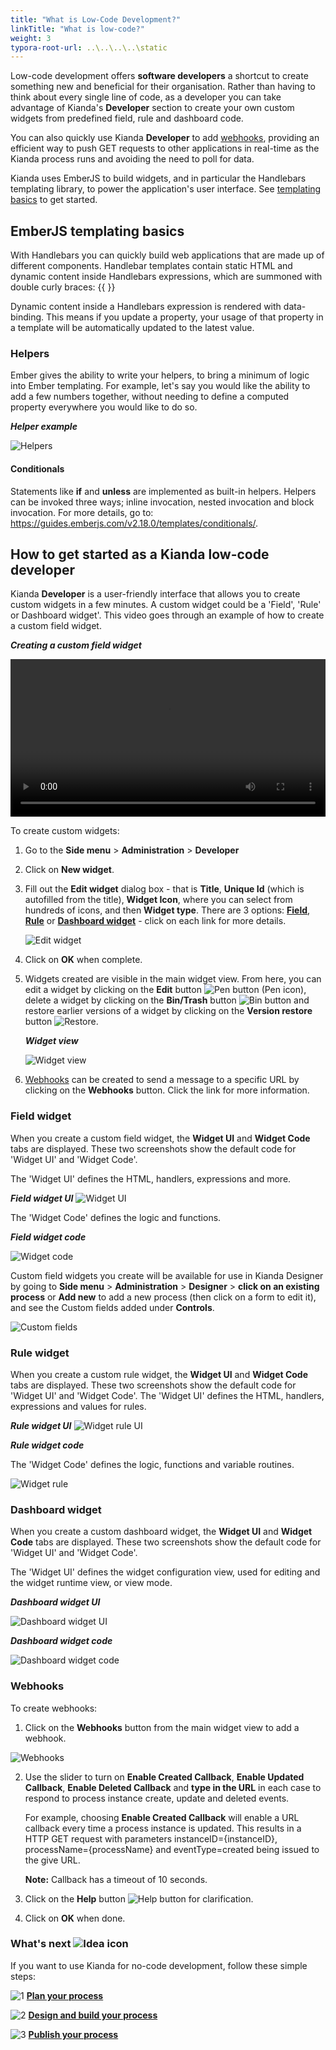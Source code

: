 ```yaml
---
title: "What is Low-Code Development?"
linkTitle: "What is low-code?"
weight: 3
typora-root-url: ..\..\..\..\static
---
```


Low-code development offers **software developers** a shortcut to create something new and beneficial for their organisation. Rather than having to think about every single line of code, as a developer you can take advantage of Kianda's **Developer** section to create your own custom widgets from predefined field, rule and dashboard code.

You can also quickly use Kianda **Developer** to add [webhooks](#webhooks), providing an efficient way to push GET requests to other applications in real-time as the Kianda process runs and avoiding the need to poll for data. 

Kianda uses EmberJS to build widgets, and in particular the Handlebars templating library, to power the application's user interface. See [templating basics](#emberjs-templating-basics) to get started.



## EmberJS templating basics

With Handlebars you can quickly build web applications that are made up of different components. Handlebar templates contain static HTML and dynamic content inside Handlebars expressions, which are summoned with double curly braces: {{ }}

Dynamic content inside a Handlebars expression is rendered with data-binding. This means if you update a property, your usage of that property in a template will be automatically updated to the latest value.

### Helpers 

Ember gives the ability to write your helpers, to bring a minimum of logic into Ember templating. For example, let's say you would like the ability to add a few numbers together, without needing to define a computed property everywhere you would like to do so.

***Helper example***

![Helpers](/images/write-our-own-helpers.png)

#### Conditionals

Statements like **if** and **unless** are implemented as built-in helpers. Helpers can be invoked three ways; inline invocation, nested invocation and block invocation. For more details, go to: https://guides.emberjs.com/v2.18.0/templates/conditionals/.



## How to get started as a Kianda low-code developer

Kianda **Developer** is a user-friendly interface that allows you to create custom widgets in a few minutes. A custom widget could be a 'Field', 'Rule' or Dashboard widget'. This video goes through an example of how to create a custom field widget.

***Creating a custom field widget***

<video width="100%" style="width:100%" controls>
    <source src="/videos/createwidget.mp4">
    Your browser does not support the video tag.
    </source>
</video>



To create custom widgets:

1. Go to the **Side menu** > **Administration** > **Developer**

2. Click on **New widget**.

3. Fill out the **Edit widget** dialog box - that is **Title**, **Unique Id** (which is autofilled from the title), **Widget Icon**, where you can select from hundreds of icons, and then **Widget type**. There are 3 options: **[Field](#field-widget)**, **[Rule](#rule-widget)** or **[Dashboard widget](#dashboard-widget)** - click on each link for more details. 

   ![Edit widget](/images/editwidget.gif)

4. Click on **OK** when complete.

5. Widgets created are visible in the main widget view. From here, you can edit a widget by clicking on the **Edit** button  ![Pen button](/images/bluepen.png) (Pen icon), delete a widget by clicking on the **Bin/Trash** button ![Bin button](/images/binicon.png) and restore earlier versions of a widget by clicking on the **Version restore** button ![Restore](/images/bluerestore.png).

   ***Widget view***

   ![Widget view](/images/widgetview.gif)

6. [Webhooks](#webhooks) can be created to send a message to a specific URL by clicking on the **Webhooks** button. Click the link for more information.

   

### Field widget

When you create a custom field widget, the **Widget UI** and **Widget Code** tabs are displayed. These two screenshots show the default code for 'Widget UI' and 'Widget Code'.

The 'Widget UI' defines the HTML, handlers, expressions and more.

***Field widget UI***
![Widget UI](/images/widgetfieldui.gif)

The 'Widget Code' defines the logic and functions.

***Field widget code***

![Widget code](/images/widgetcodefield.png)

Custom field widgets you create will be available for use in Kianda Designer by going to **Side menu** > **Administration** > **Designer** > **click on an existing process** or **Add new** to add a new process (then click on a form to edit it), and see the Custom fields added under **Controls**.

![Custom fields](/images/customcontrol.png)



### Rule widget

When you create a custom rule widget, the **Widget UI** and **Widget Code** tabs are displayed. These two screenshots show the default code for 'Widget UI' and 'Widget Code'. 
The 'Widget UI' defines the HTML, handlers, expressions and values for rules. 

***Rule widget UI***
![Widget rule UI ](/images/rulewidgetcode.gif)

***Rule widget code***

The 'Widget Code' defines the logic, functions and variable routines.

![Widget rule ](/images/rulewidget.gif)

### Dashboard widget

When you create a custom dashboard widget, the **Widget UI** and **Widget Code** tabs are displayed. These two screenshots show the default code for 'Widget UI' and 'Widget Code'.

The 'Widget UI' defines the widget configuration view, used for editing and the widget runtime view, or view mode. 

***Dashboard widget UI***

![Dashboard widget UI](/images/dashboardui.gif)

***Dashboard widget code***

![Dashboard widget code](/images/dashboardcode.gif)



### Webhooks

To create webhooks:

1. Click on the **Webhooks** button from the main widget view to add a webhook. 

![Webhooks](/images/webhooks50.gif)

2. Use the slider to turn on **Enable Created Callback**, **Enable Updated Callback**, **Enable Deleted Callback** and **type in the URL** in each case to respond to process instance create, update and deleted events. 

   For example, choosing **Enable Created Callback** will enable a URL callback every time a process instance is updated. This results in a HTTP GET request with parameters instanceID={instanceID}, processName={processName} and eventType=created being issued to the give URL.

   **Note:** Callback has a timeout of 10 seconds.

3. Click on the **Help** button ![Help button](/images/webhookhelp.PNG) for clarification. 

4. Click on **OK** when done.



### What's next  ![Idea icon](/images/18.png) ###

If you want to use Kianda for no-code development, follow these simple steps:

![1](/images/one.png)  [**Plan your process**](/docs/getting-started/create-first-process/plan-your-process/) 

![2](/images/two.png)  [**Design and build your process**](/docs/getting-started/create-first-process/design-and-build/)

![3](/images/three.png)  [**Publish your process**](/docs/getting-started/create-first-process/publish-your-process/)

